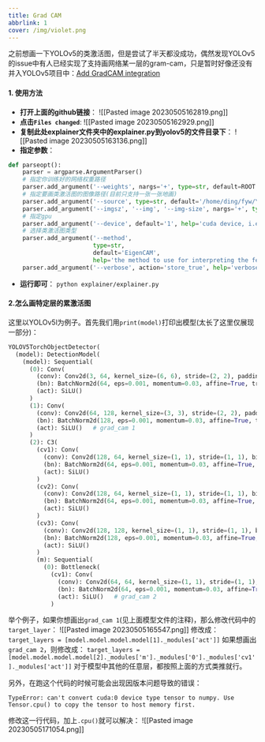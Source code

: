 ```yaml
---
title: Grad CAM
abbrlink: 1
cover: /img/violet.png
---
```

之前想画一下YOLOv5的类激活图，但是尝试了半天都没成功，偶然发现YOLOv5的issue中有人已经实现了支持画网络某一层的gram-cam，只是暂时好像还没有并入YOLOv5项目中：[Add GradCAM integration](https://github.com/ultralytics/yolov5/pull/10649)

#### 1. 使用方法
- **打开上面的github链接**：
![[Pasted image 20230505162819.png]]
- **点击`Files changed`**:
![[Pasted image 20230505162929.png]]
- **复制此处explainer文件夹中的explainer.py到yolov5的文件目录下**：
![[Pasted image 20230505163136.png]]
- **指定参数**：
```python
def parseopt():  
    parser = argparse.ArgumentParser()  
    # 指定你训练好的网络权重路径  
    parser.add_argument('--weights', nargs='+', type=str, default=ROOT / 'runs/train/yolov5l/weights/best.pt', help='model path or triton URL')  
    # 指定要画类激活图的图像路径(目前只支持一张一张地画)  
    parser.add_argument('--source', type=str, default='/home/ding/fyw/YOLOv5/data/images/0.jpg', help='file/dir/URL/glob/screen/0(webcam)')  
    parser.add_argument('--imgsz', '--img', '--img-size', nargs='+', type=int, default=[640], help='inference size h,w')  
    # 指定gpu  
    parser.add_argument('--device', default='1', help='cuda device, i.e. 0 or 0,1,2,3 or cpu')  
    # 选择类激活图类型  
    parser.add_argument('--method',  
                        type=str,  
                        default='EigenCAM',  
                        help='the method to use for interpreting the feature maps')  
    parser.add_argument('--verbose', action='store_true', help='verbose log')
```
- **运行即可**：
`python explainer/explainer.py`

#### 2.怎么画特定层的累激活图
这里以YOLOv5l为例子。首先我们用`print(model)`打印出模型(太长了这里仅展现一部分)：
```python
YOLOV5TorchObjectDetector(
  (model): DetectionModel(
    (model): Sequential(
      (0): Conv(
        (conv): Conv2d(3, 64, kernel_size=(6, 6), stride=(2, 2), padding=(2, 2), bias=False)
        (bn): BatchNorm2d(64, eps=0.001, momentum=0.03, affine=True, track_running_stats=True)
        (act): SiLU()
      )
      (1): Conv(
        (conv): Conv2d(64, 128, kernel_size=(3, 3), stride=(2, 2), padding=(1, 1), bias=False)
        (bn): BatchNorm2d(128, eps=0.001, momentum=0.03, affine=True, track_running_stats=True)
        (act): SiLU()   # grad_cam 1
      )
      (2): C3(
        (cv1): Conv(
          (conv): Conv2d(128, 64, kernel_size=(1, 1), stride=(1, 1), bias=False)
          (bn): BatchNorm2d(64, eps=0.001, momentum=0.03, affine=True, track_running_stats=True)
          (act): SiLU()
        )
        (cv2): Conv(
          (conv): Conv2d(128, 64, kernel_size=(1, 1), stride=(1, 1), bias=False)
          (bn): BatchNorm2d(64, eps=0.001, momentum=0.03, affine=True, track_running_stats=True)
          (act): SiLU()
        )
        (cv3): Conv(
          (conv): Conv2d(128, 128, kernel_size=(1, 1), stride=(1, 1), bias=False)
          (bn): BatchNorm2d(128, eps=0.001, momentum=0.03, affine=True, track_running_stats=True)
          (act): SiLU()
        )
        (m): Sequential(
          (0): Bottleneck(
            (cv1): Conv(
              (conv): Conv2d(64, 64, kernel_size=(1, 1), stride=(1, 1), bias=False)
              (bn): BatchNorm2d(64, eps=0.001, momentum=0.03, affine=True, track_running_stats=True)
              (act): SiLU()   # grad_cam 2
            )
```
举个例子，如果你想画出`grad_cam 1`(见上面模型文件的注释)，那么修改代码中的`target_layer`：
![[Pasted image 20230505165547.png]]
修改成：
`target_layers = [model.model.model.model[1]._modules['act']]`
如果想画出`grad_cam 2`，则修改成：
`target_layers = [model.model.model.model[2]._modules['m']._modules['0']._modules['cv1']._modules['act']]`
对于模型中其他的任意层，都按照上面的方式类推就行。

另外，在跑这个代码的时候可能会出现因版本问题导致的错误：
```
TypeError: can't convert cuda:0 device type tensor to numpy. Use Tensor.cpu() to copy the tensor to host memory first.
```
修改这一行代码，加上`.cpu()`就可以解决：
![[Pasted image 20230505171054.png]]
